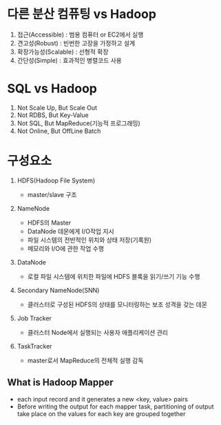 # 다른 분산 컴퓨팅 vs Hadoop
1. 접근(Accessible) : 범용 컴퓨터 or EC2에서 실행
2. 견고성(Robust) : 빈번한 고장을 가정하고 설계
3. 확장가능성(Scalable) : 선형적 확장
4. 간단성(Simple) : 효과적인 병렬코드 사용

# SQL vs Hadoop
1. Not Scale Up, But Scale Out
2. Not RDBS, But Key-Value
3. Not SQL, But MapReduce(기능적 프로그래밍)
4. Not Online, But OffLine Batch

# 구성요소
1. HDFS(Hadoop File System)
    - master/slave 구조
2. NameNode
    - HDFS의 Master
    - DataNode 데몬에게 I/O작업 지시
    - 파일 시스템의 전반적인 위치와 상태 저장(기록원)
    - 메모리와  I/O에 관한  작업 수행

3. DataNode
    - 로컬 파일 시스템에 위치한 파일에 HDFS 블록을 읽기/쓰기 기능 수행

4.  Secondary NameNode(SNN)
    - 클러스터로 구성된 HDFS의 상태를 모니터링하는 보조 성격을 갖는 데몬

5. Job Tracker
    - 클러스터 Node에서 실행되는 사용자 애플리케이션 관리

6. TaskTracker
    -  master로서 MapReduce의 전체적 실행 감독


## What is Hadoop Mapper
- each input record and it generates a new <key, value> pairs
- Before writing the output for each mapper task, partitioning of output take place on the values for each key are grouped together
